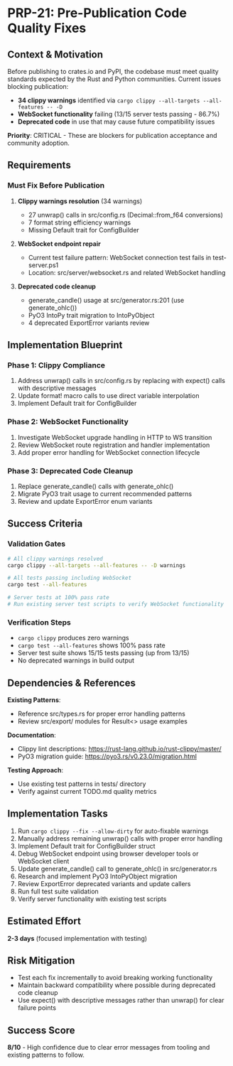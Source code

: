 # PRP-21: Pre-Publication Code Quality Fixes

## Context & Motivation

Before publishing to crates.io and PyPI, the codebase must meet quality standards expected by the Rust and Python communities. Current issues blocking publication:

- **34 clippy warnings** identified via `cargo clippy --all-targets --all-features -- -D`
- **WebSocket functionality** failing (13/15 server tests passing - 86.7%)
- **Deprecated code** in use that may cause future compatibility issues

**Priority**: CRITICAL - These are blockers for publication acceptance and community adoption.

## Requirements

### Must Fix Before Publication
1. **Clippy warnings resolution** (34 warnings)
   - 27 unwrap() calls in src/config.rs (Decimal::from_f64 conversions)
   - 7 format string efficiency warnings
   - Missing Default trait for ConfigBuilder

2. **WebSocket endpoint repair** 
   - Current test failure pattern: WebSocket connection test fails in test-server.ps1
   - Location: src/server/websocket.rs and related WebSocket handling

3. **Deprecated code cleanup**
   - generate_candle() usage at src/generator.rs:201 (use generate_ohlc())
   - PyO3 IntoPy trait migration to IntoPyObject
   - 4 deprecated ExportError variants review

## Implementation Blueprint

### Phase 1: Clippy Compliance
1. Address unwrap() calls in src/config.rs by replacing with expect() calls with descriptive messages
2. Update format! macro calls to use direct variable interpolation
3. Implement Default trait for ConfigBuilder

### Phase 2: WebSocket Functionality
1. Investigate WebSocket upgrade handling in HTTP to WS transition
2. Review WebSocket route registration and handler implementation
3. Add proper error handling for WebSocket connection lifecycle

### Phase 3: Deprecated Code Cleanup  
1. Replace generate_candle() calls with generate_ohlc()
2. Migrate PyO3 trait usage to current recommended patterns
3. Review and update ExportError enum variants

## Success Criteria

### Validation Gates
```bash
# All clippy warnings resolved
cargo clippy --all-targets --all-features -- -D warnings

# All tests passing including WebSocket
cargo test --all-features

# Server tests at 100% pass rate
# Run existing server test scripts to verify WebSocket functionality
```

### Verification Steps
- `cargo clippy` produces zero warnings
- `cargo test --all-features` shows 100% pass rate
- Server test suite shows 15/15 tests passing (up from 13/15)
- No deprecated warnings in build output

## Dependencies & References

**Existing Patterns**: 
- Reference src/types.rs for proper error handling patterns
- Review src/export/ modules for Result<> usage examples

**Documentation**: 
- Clippy lint descriptions: https://rust-lang.github.io/rust-clippy/master/
- PyO3 migration guide: https://pyo3.rs/v0.23.0/migration.html

**Testing Approach**:
- Use existing test patterns in tests/ directory
- Verify against current TODO.md quality metrics

## Implementation Tasks

1. Run `cargo clippy --fix --allow-dirty` for auto-fixable warnings
2. Manually address remaining unwrap() calls with proper error handling
3. Implement Default trait for ConfigBuilder struct  
4. Debug WebSocket endpoint using browser developer tools or WebSocket client
5. Update generate_candle() call to generate_ohlc() in src/generator.rs
6. Research and implement PyO3 IntoPyObject migration
7. Review ExportError deprecated variants and update callers
8. Run full test suite validation
9. Verify server functionality with existing test scripts

## Estimated Effort
**2-3 days** (focused implementation with testing)

## Risk Mitigation
- Test each fix incrementally to avoid breaking working functionality
- Maintain backward compatibility where possible during deprecated code cleanup
- Use expect() with descriptive messages rather than unwrap() for clear failure points

## Success Score
**8/10** - High confidence due to clear error messages from tooling and existing patterns to follow.